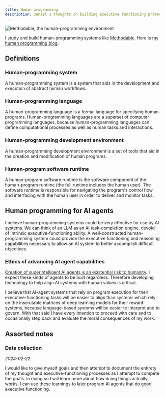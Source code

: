 ```yaml
---
title: Human programming
description: Daniel's thoughts on building executive functioning protocols to aid in human-computer interaction during the AI age.
---
```

![Methodable, the human-programming environment](/assets/methodable-screenshot.webp)

I study and build human-programming systems like [Methodable](https://a.methodable.com). Here is [my human programming blog](https://humanprogramming.substack.com/p/the-untapped-potential-of-human-programming).

## Definitions
### Human-programming system
A human-programming system is a system that aids in the development and execution of abstract human workflows.

### Human-programming language
A human-programming language is a formal language for specifying human programs. Human-programming languages are a superset of computer programming languages, because human-programming languages can define computational processes as well as human tasks and interactions.

### Human-programming development environment
A human-programming development environment is a set of tools that aid in the creation and modification of human programs.

### Human-program software runtime
A human-program software runtime is the software component of the human-program runtime (the full runtime includes the human user). The software runtime is responsible for navigating the program's control flow and interfacing with the human user in order to deliver and monitor tasks.

## Human programming for AI agents
I believe human-programming systems could be very effective for use by AI systems. We can think of an LLM as an AI task-completion engine, devoid of intrinsic executive-functioning ability. A well-constructed human-programming system could provide the executive functioning and reasoning capabilities necessary to allow an AI system to better accomplish difficult objectives.

### Ethics of advancing AI agent capabilities
[Creation of superintelligent AI agents is an existential risk to humanity](https://arxiv.org/abs/2206.13353). I expect these kinds of agents to be built regardless. Therefore developing technology to help align AI systems with human values is critical.

I believe that AI-agent systems that rely on program execution for their executive-functioning tasks will be easier to align than systems which rely on the inscrutable matrices of deep learning models for their reward systems, because language-based systems will be easier to interpret and to govern. With that said I have every intention to proceed with care and to occasionally step back and evaluate the moral consequences of my work.

## Assorted notes

### Data collection

_2024-02-22_

I would like to give myself goals and then attempt to document the entirety of my thought and executive-functioning processes as I attempt to compete the goals. In doing so I will learn more about how doing things actually works. I can use these learnings to later program AI agents that do good executive functioning.

